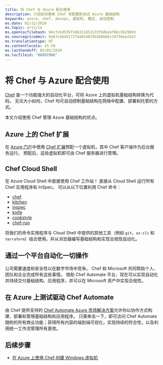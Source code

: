 ```yaml
---
title: 将 Chef 与 Azure 配合使用
description: 介绍如何使用 Chef 来配置和测试 Azure 基础结构
keywords: azure, chef, devops, 虚拟机, 概述, 自动控制
ms.date: 02/22/2020
ms.topic: article
ms.openlocfilehash: 94cfe5d57673db151d53133fb8b2ef66c5629b93
ms.sourcegitcommit: be67ceba91727da014879d16bbbbc19756ee22e2
ms.translationtype: HT
ms.contentlocale: zh-CN
ms.lasthandoff: 05/05/2020
ms.locfileid: "80892986"
---
```

# <a name="using-chef-with-azure"></a>将 Chef 与 Azure 配合使用

[Chef](https://www.chef.io) 是一个功能强大的自动化平台，可将 Azure 上的虚拟机基础结构转换为代码。 无论大小如何，Chef 均可自动控制基础结构在网络中配置、部署和托管的方式。

本文介绍使用 Chef 管理 Azure 基础结构的优点。

## <a name="chef-extension-on-azure"></a>Azure 上的 Chef 扩展

在 [Azure 门户](https://docs.microsoft.com/azure/chef/chef-extension-portal)中使用 [Chef 扩展](https://go.microsoft.com/fwlink/p/?LinkID=525040)预配一个虚拟机，其中 Chef 客户端作为后台服务运行。 预配后，这些虚拟机即可由 Chef 服务器进行管理。

## <a name="chef-cloud-shell"></a>Chef Cloud Shell

在 Azure Cloud Shell 中直接使用 Chef 工作站！ 直接从 Cloud Shell 运行所有 Chef 实用程序和 InSpec。 可以从以下位置利用 Chef 命令：

* [chef](https://docs.chef.io/ctl_chef.html)
* [kitchen](https://docs.chef.io/ctl_kitchen.html)
* [inspec](https://www.inspec.io/docs/reference/cli/)
* [knife](https://docs.chef.io/knife.html)
* [cookstyle](https://docs.chef.io/cookstyle.html)
* [chef-run](https://www.chef.sh/docs/chef-workstation/getting-started/)

将我们的命令实用程序与 Cloud Shell 中提供的其他工具（例如 `git`、`az-cli` 和 `terraform`）结合使用，并从浏览器编写基础结构和实现合规性自动化。

## <a name="automate-everything-with-one-platform"></a>通过一个平台自动化一切操作

公司需要速度和安全性以在数字市场中竞争。 Chef 和 Microsoft 共同帮助个人、团队和企业完成所有这些事情。 借助 Chef Automate 平台，现在可以实现自动化并持续交付基础结构、应用程序，并可以在 Microsoft 资产中实现合规性。

## <a name="test-drive-chef-automate-on-azure"></a>在 Azure 上测试驱动 Chef Automate

由 Chef 提供支持的 [Chef Automate Azure 市场解决方案](https://azuremarketplace.microsoft.com/en-us/marketplace/apps/chef-software.chef-automate)允许你以协作方式构建、部署和管理基础结构和应用程序。 只需单击一下，即可访问 Chef Automate 随附的所有商业功能；获得所有内容的端到端可视化，实现持续的符合性，以及利用统一工作流管理所有更改。

## <a name="next-steps"></a>后续步骤

* [在 Azure 上使用 Chef 创建 Windows 虚拟机](windows-vm-configure.md)
